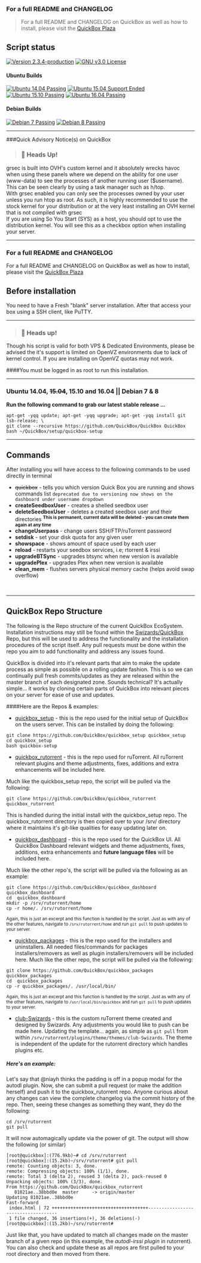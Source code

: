

### For a full README and CHANGELOG
> For a full README and CHANGELOG on QuickBox as well as how to install, please visit the [QuickBox Plaza](https://plaza.quickbox.io/t/quickbox-readme-md/31)

## Script status

[![Version 2.3.4-production](https://img.shields.io/badge/version-2.3.4-674172.svg?style=flat-square)](https://plaza.quickbox.io/t/quickbox-readme-md/31)
[![GNU v3.0 License](https://img.shields.io/badge/license-GNU%20v3.0%20License-blue.svg?style=flat-square)](https://github.com/Swizards/QuickBox/blob/master/LICENSE.md)

#### Ubuntu Builds
[![Ubuntu 14.04 Passing](https://img.shields.io/badge/Ubuntu%2014.04-passing-brightgreen.svg?style=flat-square)](https://plaza.quickbox.io/t/quickbox-readme-md/31) [![Ubuntu 15.04 Support Ended](https://img.shields.io/badge/Ubuntu%2015.04-support%20ended-282830.svg?style=flat-square)](https://plaza.quickbox.io/t/quickbox-readme-md/31) [![Ubuntu 15.10 Passing](https://img.shields.io/badge/Ubuntu%2015.10-passing-brightgreen.svg?style=flat-square)](https://plaza.quickbox.io/t/quickbox-readme-md/31) [![Ubuntu 16.04 Passing](https://img.shields.io/badge/Ubuntu%2016.04-passing-brightgreen.svg?style=flat-square)](https://plaza.quickbox.io/t/quickbox-readme-md/31)

#### Debian Builds
[![Debian 7 Passing](https://img.shields.io/badge/Debain%207-passing-brightgreen.svg?style=flat-square)](https://plaza.quickbox.io/t/quickbox-readme-md/31) [![Debian 8 Passing](https://img.shields.io/badge/Debain%208-passing-brightgreen.svg?style=flat-square)](https://plaza.quickbox.io/t/quickbox-readme-md/31)

---

###Quick Advisory Notice(s) on QuickBox

>### :rotating_light: Heads Up!
grsec is built into OVH's custom kernel and it absolutely wrecks havoc when using these panels where we depend on the ability for one user (www-data) to see the processes of another running user ($username). 
<br/>This can be seen clearly by using a task manager such as h/top. 
<br/>With grsec enabled you can only see the processes owned by your user unless you run htop as root. As such, it is highly recommended to use the stock kernel for your distribution or at the very least installing an OVH kernel that is not compiled with grsec
<br/>If you are using So You Start (SYS) as a host, you should opt to use the distribution kernel. You will see this as a checkbox option when installing your server.

---

### For a full README and CHANGELOG
For a full README and CHANGELOG on QuickBox as well as how to install, please visit the [QuickBox Plaza](https://plaza.quickbox.io/t/quickbox-readme-md/31)

## Before installation
You need to have a Fresh "blank" server installation.
After that access your box using a SSH client, like PuTTY.

---



> ### :loudspeaker: Heads up!
Though his script is valid for both VPS & Dedicated Environments, please be advised the it's support is limited on OpenVZ environments due to lack of kernel control. If you are installing on OpenVZ quotas may not work.


####You must be logged in as root to run this installation.


---

### Ubuntu 14.04, <del>15.04</del>, 15.10 and 16.04 || Debian 7 & 8

**Run the following command to grab our latest stable release ...**
```
apt-get -yqq update; apt-get -yqq upgrade; apt-get -yqq install git lsb-release; \
git clone --recursive https://github.com/QuickBox/QuickBox QuickBox
bash ~/QuickBox/setup/quickbox-setup
```


---


## Commands
After installing you will have access to the following commands to be used directly in terminal

* ~~quickbox~~ - tells you which version Quick Box you are running and shows commands list ``deprecated due to versioning now shows on the dashboard under username dropdown``
* __createSeedboxUser__ - creates a shelled seedbox user
* __deleteSeedboxUser__ - deletes a created seedbox user and their directories
<sup>**This is permanent, current data will be deleted - you can create them again at any time**</sup>
* __changeUserpass__ - change users SSH/FTP/ruTorrent password
* __setdisk__ - set your disk quota for any given user
* __showspace__ - shows amount of space used by each user
* __reload__ - restarts your seedbox services, i.e; rtorrent & irssi
* __upgradeBTSync__ - upgrades btsync when new version is available
* __upgradePlex__ - upgrades Plex when new version is available
* __clean_mem__ - flushes servers physical memory cache (helps avoid swap overflow)


<br/>

---
## QuickBox Repo Structure
The following is the Repo structure of the current QuickBox EcoSystem. Installation instructions may still be found within the [Swizards/QuickBox](https://github.com/Swizards/QuickBox) Repo, but this will be used to address the functionality and the installation procedures of the script itself. Any pull requests must be done within the repo you aim to add functionality and address any issues found.

QuickBox is divided into it's relevant parts that aim to make the update process as simple as possible on a rolling update fashion. This is so we can continually pull fresh commits/updates as they are released within the master branch of each designated zone. Sounds technical? It's actually simple... it works by cloning certain parts of QuickBox into relevant pieces on your server for ease of use and updates.

####Here are the Repos & examples:

* [quickbox_setup](https://github.com/QuickBox/quickbox_setup) - this is the repo used for the initial setup of QuickBox on the users server. This can be installed by doing the following:
```
git clone https://github.com/QuickBox/quickbox_setup quickbox_setup
cd quickbox_setup
bash quickbox-setup
```

* [quickbox_rutorrent](https://github.com/QuickBox/quickbox_rutorrent) - this is the repo used for ruTorrent. All ruTorrent relevant plugins and theme adjustments, fixes, additions and extra enhancements will be included here.

Much like the quickbox_setup repo, the script will be pulled via the following:
```
git clone https://github.com/QuickBox/quickbox_rutorrent quickbox_rutorrent
```
This is handled during the initial install with the quickbox_setup repo. The quickbox_rutorrent directory is then copied over to your /srv/ directory where it maintains it's git-like qualities for easy updating later on.

* [quickbox_dashboard](https://github.com/QuickBox/quickbox_dashboard) - this is the repo used for the QuickBox UI. All QuickBox Dashboard relevant widgets and theme adjustments, fixes, additions, extra enhancements and **future language files** will be included here.

Much like the other repo's, the script will be pulled via the following as an example:
```
git clone https://github.com/QuickBox/quickbox_dashboard quickbox_dashboard
cd  quickbox_dashboard
mkdir -p /srv/rutorrent/home
cp -r home/. /srv/rutorrent/home
```
<sup>Again, this is just an excerpt and this function is handled by the script. Just as with any of the other features, navigate to ``/srv/rutorrent/home`` and run ``git pull`` to push updates to your server.</sup>

* [quickbox_packages](https://github.com/QuickBox/quickbox_packages) - this is the repo used for the installers and uninstallers. All needed files/commands for packages installers/removers as well as plugin installers/removers will be included here.
Much like the other repo, the script will be pulled via the following:
```
git clone https://github.com/QuickBox/quickbox_packages quickbox_packages
cd  quickbox_packages
cp -r quickbox_packages/. /usr/local/bin/
```
<sup>Again, this is just an excerpt and this function is handled by the script. Just as with any of the other features, navigate to ``/usr/local/bin/quickbox`` and run ``git pull`` to push updates to your server.</sup>

* [club-Swizards](https://github.com/Swizards/club-Swizards) - this is the custom ruTorrent theme created and designed by Swizards. Any adjustments you would like to push can be made here. Updating the template... again, as simple as ``git pull`` from within ``/srv/rutorrent/plugins/theme/themes/club-Swizards``. The theme is independent of the update for the rutorrent directory which handles plugins etc.


##### Here's an example:

Let's say that @niayh thinks the padding is off in a popup modal for the autodl plugin. Now, she can submit a pull request (or make the addition herself) and push it to the quickbox_rutorrent repo. Anyone curious about any changes can view the complete changelog via the commit history of the repo. Then, seeing these changes as something they want, they do the following:

```
cd /srv/rutorrent
git pull
```
It will now automagically update via the power of git. The output will show the following (or similar)
```
[root@quickbox]:(776.9kb)~# cd /srv/rutorrent
[root@quickbox]:(15.2kb)~/srv/rutorrent# git pull
remote: Counting objects: 3, done.
remote: Compressing objects: 100% (1/1), done.
remote: Total 3 (delta 2), reused 3 (delta 2), pack-reused 0
Unpacking objects: 100% (3/3), done.
From https://github.com/QuickBox/quickbox_rutorrent
   81021ae..38bbd0e  master     -> origin/master
Updating 81021ae..38bbd0e
Fast-forward
 index.html | 72 ++++++++++++++++++++++++++++++++++++------------------------------------
 1 file changed, 36 insertions(+), 36 deletions(-)
[root@quickbox]:(15.2kb)~/srv/rutorrent#

```
Just like that, you have updated to match all changes made on the master branch of a given repo (in this example, the _autodl-irssi plugin_ in rutorrent). You can also check and update these as all repos are first pulled to your root directory and then moved from there.
